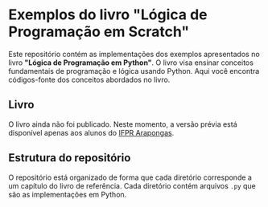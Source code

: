 # Exemplos do livro "Lógica de Programação em Scratch"

Este repositório contém as implementações dos exemplos apresentados no livro **"Lógica de Programação em Python"**. O livro visa ensinar conceitos fundamentais de programação e lógica usando Python. Aqui você encontra códigos-fonte dos conceitos abordados no livro.

## Livro
O livro ainda não foi publicado. Neste momento, a versão prévia está disponível apenas aos alunos do [IFPR Arapongas](https://arapongas.ifpr.edu.br/).

## Estrutura do repositório

O repositório está organizado de forma que cada diretório corresponde a um capítulo do livro de referência. Cada diretório contém arquivos `.py` que são as implementações em Python.
